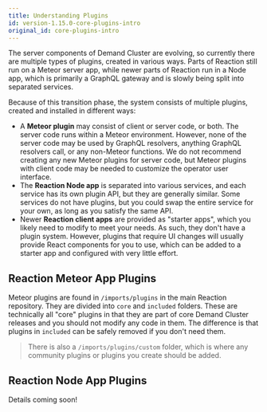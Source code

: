 ```yaml
---
title: Understanding Plugins
id: version-1.15.0-core-plugins-intro
original_id: core-plugins-intro
---
```


The server components of Demand Cluster are evolving, so currently there are multiple types of plugins, created in various ways. Parts of Reaction still run on a Meteor server app, while newer parts of Reaction run in a Node app, which is primarily a GraphQL gateway and is slowly being split into separated services.

Because of this transition phase, the system consists of multiple plugins, created and installed in different ways:

- A **Meteor plugin** may consist of client or server code, or both. The server code runs within a Meteor environment. However, none of the server code may be used by GraphQL resolvers, anything GraphQL resolvers call, or any non-Meteor functions. We do not recommend creating any new Meteor plugins for server code, but Meteor plugins with client code may be needed to customize the operator user interface.
- The **Reaction Node app** is separated into various services, and each service has its own plugin API, but they are generally similar. Some services do not have plugins, but you could swap the entire service for your own, as long as you satisfy the same API.
- Newer **Reaction client apps** are provided as "starter apps", which you likely need to modify to meet your needs. As such, they don't have a plugin system. However, plugins that require UI changes will usually provide React components for you to use, which can be added to a starter app and configured with very little effort.

## Reaction Meteor App Plugins

Meteor plugins are found in `/imports/plugins` in the main Reaction repository. They are divided into `core` and `included` folders. These are technically all "core" plugins in that they are part of core Demand Cluster releases and you should not modify any code in them. The difference is that plugins in `included` can be safely removed if you don't need them.

> There is also a `/imports/plugins/custom` folder, which is where any community plugins or plugins you create should be added.

## Reaction Node App Plugins

Details coming soon!

